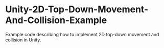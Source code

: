 # Unity-2D-Top-Down-Movement-And-Collision-Example
Example code describing how to implement 2D top-down movement and collision in Unity.
